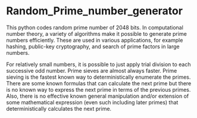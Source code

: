 # Random_Prime_number_generator
This python codes random prime number of 2048 bits.
In computational number theory, a variety of algorithms make it possible to generate prime numbers efficiently. These are used in various applications, for example hashing, public-key cryptography, and search of prime factors in large numbers.

For relatively small numbers, it is possible to just apply trial division to each successive odd number. 
Prime sieves are almost always faster. Prime sieving is the fastest known way to deterministically enumerate the primes. 
There are some known formulas that can calculate the next prime but there is no known way to express the next prime in terms of the previous primes. 
Also, there is no effective known general manipulation and/or extension of some mathematical expression (even such including later primes) that deterministically calculates the next prime.
